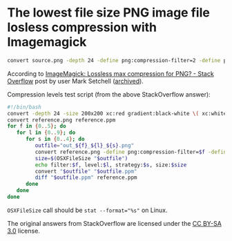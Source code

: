 # The lowest file size PNG image file losless compression with Imagemagick

```sh
convert source.png -depth 24 -define png:compression-filter=2 -define png:compression-level=9 -define png:compression-strategy=1 out.png
```

According to [ImageMagick: Lossless max compression for PNG? - Stack Overflow](https://stackoverflow.com/questions/27267073/imagemagick-lossless-max-compression-for-png) post by user Mark Setchell ([archived](https://archive.ph/ztLu8)).

Compression levels test script (from the above StackOverflow answer):

```sh
#!/bin/bash
convert -depth 24 -size 200x200 xc:red gradient:black-white \( xc:white +noise random \) +append reference.png
convert reference.png reference.ppm
for f in {0..5}; do
   for l in {0..9}; do
      for s in {0..4}; do
         outfile="out_${f}_${l}_${s}.png"
         convert reference.png -define png:compression-filter=$f -define png:compression-level=$l -define png:compression-strategy=$s "$outfile"
         size=$(OSXFileSize "$outfile")
         echo filter:$f, level:$l, strategy:$s, size:$size
         convert "$outfile" "$outfile.ppm"
         diff "$outfile.ppm" reference.ppm
      done
   done
done
```

`OSXFileSize` call should be `stat --format="%s"` on Linux.

The original answers from StackOverflow are licensed under the [CC BY-SA 3.0](https://creativecommons.org/licenses/by-sa/4.0/) license.
